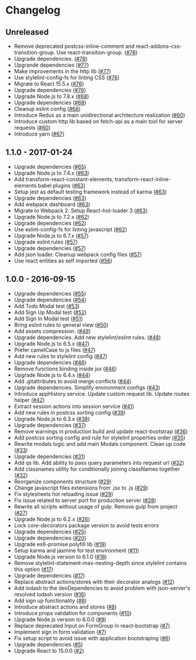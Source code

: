 # Changelog

## Unreleased
- Remove deprecated postcss-inline-comment and react-addons-css-transition-group. Use react-transition-group.
([#78](https://github.com/fs/react-base/pull/78))
- Upgrade dependencies.
([#78](https://github.com/fs/react-base/pull/78))
- Upgrande dependencies
([#77](https://github.com/fs/react-base/pull/77))
- Make improvements in the http lib
([#77](https://github.com/fs/react-base/pull/77))
- Use stylelint-config-fs for linting CSS
([#76](https://github.com/fs/react-base/pull/76))
- Migrate to React 15.5.x
([#76](https://github.com/fs/react-base/pull/76))
- Upgrade dependencies
([#76](https://github.com/fs/react-base/pull/76))
- Upgrade Node.js to 7.8.x
([#68](https://github.com/fs/react-base/pull/68))
- Upgrade dependencies
([#68](https://github.com/fs/react-base/pull/68))
- Cleanup eslint config
([#68](https://github.com/fs/react-base/pull/68))
- Introduce Redux as a main unidirectional architecture realization
([#60](https://github.com/fs/react-base/pull/60))
- Introduce custom http lib based on fetch-api as a main tool for server requests
([#60](https://github.com/fs/react-base/pull/60))
- Introduce yarn
([#67](https://github.com/fs/react-base/pull/67))

## 1.1.0 - 2017-01-24
- Upgrade dependencies
([#65](https://github.com/fs/react-base/pull/65))
- Upgrade Node.js to 7.4.x
([#63](https://github.com/fs/react-base/pull/63))
- Add transform-react-constant-elements, transform-react-inline-elements babel plugins
([#63](https://github.com/fs/react-base/pull/63))
- Setup jest as default testing framework instead of karma
([#63](https://github.com/fs/react-base/pull/63))
- Upgrade dependencies
([#63](https://github.com/fs/react-base/pull/63))
- Add webpack dashboard
([#63](https://github.com/fs/react-base/pull/63))
- Migrate to Webpack 2. Setup React-hot-loader 3
([#63](https://github.com/fs/react-base/pull/63))
- Upgrade Node.js to 7.2.x
([#62](https://github.com/fs/react-base/pull/62))
- Upgrade dependencies
([#62](https://github.com/fs/react-base/pull/62))
- Use eslint-config-fs for linting javascript
([#62](https://github.com/fs/react-base/pull/62))
- Upgrade Node.js to 6.7.x
([#57](https://github.com/fs/react-base/pull/57))
- Upgrade eslint rules
([#57](https://github.com/fs/react-base/pull/57))
- Upgrade dependencies
([#57](https://github.com/fs/react-base/pull/57))
- Add json loader. Cleanup webpack config files
([#57](https://github.com/fs/react-base/pull/57))
- Use react entities as self imported
([#56](https://github.com/fs/react-base/pull/56))

## 1.0.0 - 2016-09-15
- Upgrade dependencies
([#55](https://github.com/fs/react-base/pull/55))
- Upgrade dependencies
([#54](https://github.com/fs/react-base/pull/54))
- Add Todo Modal test
([#53](https://github.com/fs/react-base/pull/53))
- Add Sign Up Modal test
([#52](https://github.com/fs/react-base/pull/52))
- Add Sign In Modal test
([#51](https://github.com/fs/react-base/pull/51))
- Bring eslint rules to general view
([#50](https://github.com/fs/react-base/pull/50))
- Add assets compression.
([#49](https://github.com/fs/react-base/pull/49))
- Upgrade dependencies. Add new stylelint/eslint rules.
([#48](https://github.com/fs/react-base/pull/48))
- Upgrade Node.js to 6.5.x
([#47](https://github.com/fs/react-base/pull/47))
- Prefer camelCase to js files
([#47](https://github.com/fs/react-base/pull/47))
- Add new rules to stylelint config
([#47](https://github.com/fs/react-base/pull/47))
- Upgrade dependencies
([#46](https://github.com/fs/react-base/pull/46))
- Remove functions binding inside jsx
([#46](https://github.com/fs/react-base/pull/46))
- Upgrade Node.js to 6.4.x
([#44](https://github.com/fs/react-base/pull/44))
- Add .gitattributes to avoid merge conflicts
([#44](https://github.com/fs/react-base/pull/44))
- Upgrade dependencies. Simplify environment configs
([#43](https://github.com/fs/react-base/pull/43))
- Introduce appHistory service. Update custom request lib. Update routes helper
([#42](https://github.com/fs/react-base/pull/42))
- Extract session actions into session service
([#41](https://github.com/fs/react-base/pull/41))
- Add new rules in postcss sorting config
([#39](https://github.com/fs/react-base/pull/39))
- Upgrade Node.js to 6.3.x
([#38](https://github.com/fs/react-base/pull/38))
- Upgrade dependencies
([#37](https://github.com/fs/react-base/pull/37))
- Remove warnings in production build and update react-bootstrap
([#36](https://github.com/fs/react-base/pull/36))
- Add postcss sorting config and rule for stylelint properties order
([#35](https://github.com/fs/react-base/pull/35))
- Rewrite modals logic and add main Modals component. Clean up code
([#33](https://github.com/fs/react-base/pull/33))
- Upgrade dependencies
([#31](https://github.com/fs/react-base/pull/31))
- Add qs lib. Add ability to pass query parameters into request url
([#32](https://github.com/fs/react-base/pull/32))
- Add classnames utility for conditionally joining classNames together
([#32](https://github.com/fs/react-base/pull/32))
- Reorganize components structure
([#29](https://github.com/fs/react-base/pull/29))
- Change javascript files extensions from .jsx to .js
([#29](https://github.com/fs/react-base/pull/29))
- Fix stylesheets hot reloading issue
([#29](https://github.com/fs/react-base/pull/29))
- Fix issue related to server port for production server
([#28](https://github.com/fs/react-base/pull/28))
- Rewrite all scripts without usage of gulp. Remove gulp from project
([#27](https://github.com/fs/react-base/pull/27))
- Upgrade Node.js to 6.2.x
([#26](https://github.com/fs/react-base/pull/26))
- Lock core-decorators package version to avoid tests errors
- Upgrade dependencies
([#25](https://github.com/fs/react-base/pull/25))
- Upgrade dependencies
([#20](https://github.com/fs/react-base/pull/20))
- Upgrade es6-promise polyfill lib
([#19](https://github.com/fs/react-base/pull/19))
- Setup karma and jasmine for test environment
([#11](https://github.com/fs/react-base/pull/11))
- Upgrade Node.js version to 6.1.0
([#18](https://github.com/fs/react-base/pull/18))
- Remove stylelint-statement-max-nesting-depth since stylelint contains this option
([#17](https://github.com/fs/react-base/pull/17))
- Upgrade dependencies
([#17](https://github.com/fs/react-base/pull/17))
- Replace abstract actions/stores with their decorator analogs
([#12](https://github.com/fs/react-base/pull/12))
- Add lodash to the devDependencies to avoid problem with json-server's resolved lodash version
([#16](https://github.com/fs/react-base/pull/16))
- Add sign up functionality
([#8](https://github.com/fs/react-base/pull/8))
- Introduce abstract actions and stores
([#8](https://github.com/fs/react-base/pull/8))
- Introduce props validation for components
([#10](https://github.com/fs/react-base/pull/10))
- Upgrade Node.js version to 6.0.0
([#9](https://github.com/fs/react-base/pull/9))
- Replace deprecated Input on FormGroup in react-bootstrap
([#7](https://github.com/fs/react-base/pull/7))
- Implement sign in form validation
([#7](https://github.com/fs/react-base/pull/7))
- Fix setup script to avoid issue with application bootstraping
([#6](https://github.com/fs/react-base/pull/6))
- Upgrade dependencies
([#5](https://github.com/fs/react-base/pull/5))
- Upgrade React to 15.0.0
([#2](https://github.com/fs/react-base/pull/2))
